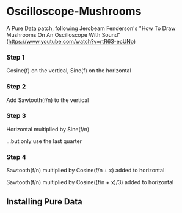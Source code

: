 # Oscilloscope-Mushrooms
A Pure Data patch, following Jerobeam Fenderson's "How To Draw Mushrooms On An Oscilloscope With Sound" (https://www.youtube.com/watch?v=rtR63-ecUNo)

### Step 1
Cosine(f) on the vertical, Sine(f) on the horizontal

### Step 2
Add Sawtooth(f/n) to the vertical

### Step 3
Horizontal multiplied by Sine(f/n)

...but only use the last quarter

### Step 4
Sawtooth(f/n) multiplied by Cosine(f/n + x) added to horizontal

Sawtooth(f/n) multiplied by Cosine((f/n + x)/3) added to horizontal

## Installing Pure Data
